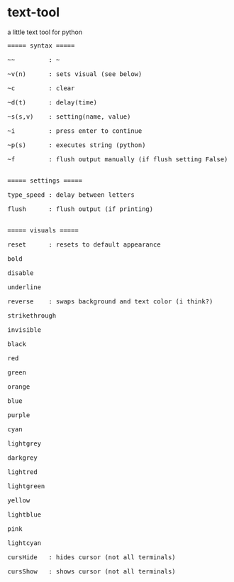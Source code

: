 # text-tool
a little text tool for python
<pre>
===== syntax =====<br />
~~         : ~<br />
~v(n)      : sets visual (see below)<br />
~c         : clear<br />
~d(t)      : delay(time)<br />
~s(s,v)    : setting(name, value)<br />
~i         : press enter to continue<br />
~p(s)      : executes string (python)<br />
~f         : flush output manually (if flush setting False)<br />

===== settings =====<br />
type_speed : delay between letters<br />
flush      : flush output (if printing)<br />

===== visuals =====<br />
reset      : resets to default appearance<br />
bold<br />
disable<br />
underline<br />
reverse    : swaps background and text color (i think?)<br />
strikethrough<br />
invisible<br />
black<br />
red<br />
green<br />
orange<br />
blue<br />
purple<br />
cyan<br />
lightgrey<br />
darkgrey<br />
lightred<br />
lightgreen<br />
yellow<br />
lightblue<br />
pink<br />
lightcyan<br />
cursHide   : hides cursor (not all terminals)<br />
cursShow   : shows cursor (not all terminals)<br />
</pre>
